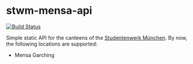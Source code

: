 # stwm-mensa-api

[![Build Status](https://travis-ci.com/srehwald/stwm-mensa-api.svg?token=YUmexXqP9AGj9wNMuDhx&branch=master)](https://travis-ci.com/srehwald/stwm-mensa-api)

Simple static API for the canteens of the [Studentenwerk München](http://www.studentenwerk-muenchen.de). By now, the following locations are supported:
- Mensa Garching